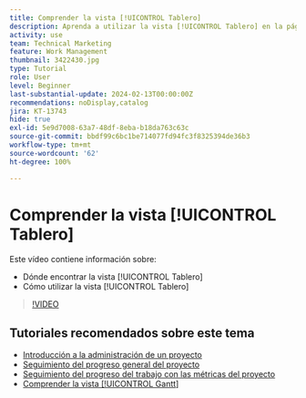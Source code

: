 ```yaml
---
title: Comprender la vista [!UICONTROL Tablero]
description: Aprenda a utilizar la vista [!UICONTROL Tablero] en la página de destino del proyecto.
activity: use
team: Technical Marketing
feature: Work Management
thumbnail: 3422430.jpg
type: Tutorial
role: User
level: Beginner
last-substantial-update: 2024-02-13T00:00:00Z
recommendations: noDisplay,catalog
jira: KT-13743
hide: true
exl-id: 5e9d7008-63a7-48df-8eba-b18da763c63c
source-git-commit: bbdf99c6bc1be714077fd94fc3f8325394de36b3
workflow-type: tm+mt
source-wordcount: '62'
ht-degree: 100%

---
```


# Comprender la vista [!UICONTROL Tablero]

Este vídeo contiene información sobre:

* Dónde encontrar la vista [!UICONTROL Tablero]
* Cómo utilizar la vista [!UICONTROL Tablero]


>[!VIDEO](https://video.tv.adobe.com/v/3422430/?quality=12&learn=on&enablevpops=1)

## Tutoriales recomendados sobre este tema

* [Introducción a la administración de un proyecto](/help/manage-work/projects/getting-started-manage-a-project.md)
* [Seguimiento del progreso general del proyecto](/help/manage-work/projects/track-overall-project-progress.md)
* [Seguimiento del progreso del trabajo con las métricas del proyecto](/help/manage-work/projects/track-work-progress-with-project-metrics.md)
* [Comprender la vista [!UICONTROL Gantt]](/help/manage-work/projects/understand-the-gantt-view.md)
